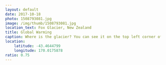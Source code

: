 ```yaml
---
layout: default
date: 2017-10-18
photo: 1508793081.jpg
image: /img/thumb/1508793081.jpg
location_text: Fox Glacier, New Zealand
title: Global Warming
caption: Where is the glacier? You can see it on the top left corner of the picture... That small piece of ice used to be huge. In only few decades it has melted so much the locals are worried that it might disappear completely.
location:
    latitude: -43.4644799
    longitude: 170.0175878
ratio: 0.75
---
```

